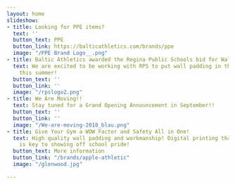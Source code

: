 ```yaml
---
layout: home
slideshow:
- title: Looking for PPE items?
  text: ''
  button_text: PPE
  button_link: https://balticathletics.com/brands/ppe
  image: "/PPE Brand Logo__.png"
- title: Baltic Athletics awarded the Regina Public Schools bid for Wall Padding!
  text: We are excited to be working with RPS to put wall padding in their schools
    this summer!
  button_text: ''
  button_link: ''
  image: "/rpslogo2.png"
- title: We Are Moving!!
  text: Stay tuned for a Grand Opening Announcement in September!!
  button_text: ''
  button_link: ''
  image: "/We-are-moving-2018_blau.png"
- title: Give Your Gym a WOW Factor and Safety All in One!
  text: High quality wall padding and workmanship! Digital printing that won't peel
    is key to showing off school pride!
  button_text: More information
  button_link: "/brands/apple-athletic"
  image: "/glenwood.jpg"

---
```

